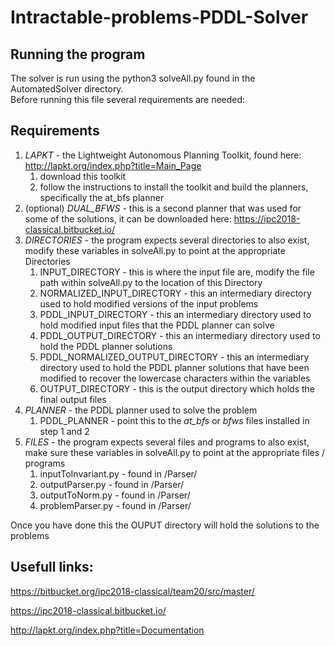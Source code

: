 # Intractable-problems-PDDL-Solver
## Running the program

The solver is run using the 
	python3 solveAll.py 
found in the AutomatedSolver directory.  
Before running this file several requirements are needed:
## Requirements
1. *LAPKT* - the Lightweight Autonomous Planning Toolkit, found here: http://lapkt.org/index.php?title=Main_Page
	1. download this toolkit
	2. follow the instructions to install the toolkit and build the planners, specifically the at_bfs planner
2. (optional) *DUAL_BFWS* - this is a second planner that was used for some of the solutions, it can be downloaded here: https://ipc2018-classical.bitbucket.io/
3. *DIRECTORIES* - the program expects several directories to also exist, modify these variables in solveAll.py to point at the appropriate Directories
	1. INPUT_DIRECTORY - this is where the input file are, modify the file path within solveAll.py to the location of this Directory
	2. NORMALIZED_INPUT_DIRECTORY - this an intermediary directory used to hold modified versions of the input problems
	3. PDDL_INPUT_DIRECTORY - this an intermediary directory used to hold modified input files that the PDDL planner can solve
	4. PDDL_OUTPUT_DIRECTORY - this an intermediary directory used to hold the PDDL planner solutions
	4. PDDL_NORMALIZED_OUTPUT_DIRECTORY - this an intermediary directory used to hold the PDDL planner solutions that have been modified to recover the lowercase characters within the variables
	5. OUTPUT_DIRECTORY - this is the output directory which holds the final output files
5. *PLANNER* - the PDDL planner used to solve the problem
	1. PDDL_PLANNER - point this to the *at_bfs* or *bfws* files installed in step 1 and 2
4. *FILES* - the program expects several files and programs to also exist, make sure these variables in solveAll.py to point at the appropriate files / programs
	1. inputToInvariant.py - found in /Parser/
	2. outputParser.py - found in /Parser/
	3. outputToNorm.py - found in /Parser/
	4. problemParser.py - found in /Parser/

Once you have done this the OUPUT directory will hold the solutions to the problems

## Usefull links:

https://bitbucket.org/ipc2018-classical/team20/src/master/

https://ipc2018-classical.bitbucket.io/

http://lapkt.org/index.php?title=Documentation
